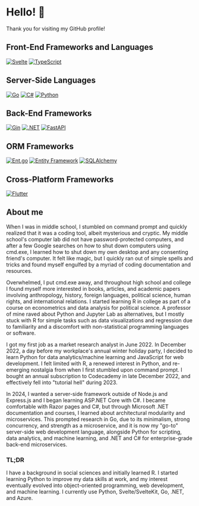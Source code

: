 # Hello! 👋

Thank you for visiting my GitHub profile! 

## Front-End Frameworks and Languages
[![Svelte](https://img.shields.io/badge/Svelte-5.x-orange.svg)](https://svelte.dev/)
[![TypeScript](https://img.shields.io/badge/TypeScript-5.x-blue.svg)](https://www.typescriptlang.org/)

## Server-Side Languages
[![Go](https://img.shields.io/badge/Go-1.x-blue.svg)](https://golang.org/)
[![C#](https://img.shields.io/badge/C%23-13.x-blue.svg)](https://docs.microsoft.com/en-us/dotnet/csharp/)
[![Python](https://img.shields.io/badge/python-3.x-blue.svg)](https://www.python.org/)

## Back-End Frameworks
[![Gin](https://img.shields.io/badge/Gin-1.x-purple.svg)](https://gin-gonic.com/)
[![.NET](https://img.shields.io/badge/.NET-9.x-blue.svg)](https://dotnet.microsoft.com/)
[![FastAPI](https://img.shields.io/badge/FastAPI-0.x-lightgreen.svg)](https://fastapi.tiangolo.com/)

## ORM Frameworks 
[![Ent.go](https://img.shields.io/badge/Ent-0.x-black.svg)](https://entgo.io/)
[![Entity Framework](https://img.shields.io/badge/Entity_Framework-6.x-darkblue.svg)](https://docs.microsoft.com/en-us/ef/) 
[![SQLAlchemy](https://img.shields.io/badge/SQLAlchemy-1.x-red.svg)](https://www.sqlalchemy.org/)

## Cross-Platform Frameworks
[![Flutter](https://img.shields.io/badge/Flutter-3.x-blue.svg)](https://flutter.dev)

## About me
When I was in middle school, I stumbled on command prompt and quickly realized that it was a coding tool, albeit mysterious and cryptic. My middle school's computer lab did not have password-protected computers, and after a few Google searches on how to shut down computers using cmd.exe, I learned how to shut down my own desktop and any consenting friend's computer. It felt like magic, but I quickly ran out of simple spells and tricks and found myself engulfed by a myriad of coding documentation and resources. 

Overwhelmed, I put cmd.exe away, and throughout high school and college I found myself more interested in books, articles, and academic papers involving anthropology, history, foreign languages, political science, human rights, and international relations. I started learning R in college as part of a course on econometrics and data analysis for political science. A professor of mine raved about Python and Jupyter Lab as alternatives, but I mostly stuck with R for simple tasks such as data visualizations and regression due to familiarity and a discomfort with non-statistical programming languages or software.

I got my first job as a market research analyst in June 2022. In December 2022, a day before my workplace's annual winter holiday party, I decided to learn Python for data analytics/machine learning and JavaScript for web development. I felt limited with R, a renewed interest in Python, and re-emerging nostalgia from when I first stumbled upon command prompt. I bought an annual subscription to Codecademy in late December 2022, and effectively fell into "tutorial hell" during 2023. 

In 2024, I wanted a server-side framework outside of Node.js and Express.js and I began learning ASP.NET Core with C#. I became comfortable with Razor pages and C#, but through Microsoft .NET documentation and courses, I learned about architectural modularity and microservices. This prompted research in Go, due to its minimalism, strong concurrency, and strength as a microservice, and it is now my "go-to" server-side web development language, alongside Python for scripting, data analytics, and machine learning, and .NET and C# for enterprise-grade back-end microservices.

### TL;DR
I have a background in social sciences and initially learned R. I started learning Python to improve my data skills at work, and my interest eventually evolved into object-oriented programming, web development, and machine learning. I currently use Python, Svelte/SvelteKit, Go, .NET, and Azure.

<!--
**zachhollow/zachhollow** is a ✨ _special_ ✨ repository because its `README.md` (this file) appears on your GitHub profile.

- 🔭 I’m currently working on ...
- 🌱 I’m currently learning ...
- 👯 I’m looking to collaborate on ...
- 🤔 I’m looking for help with ...
- 💬 Ask me about ...
- 📫 How to reach me: ...
- 😄 Pronouns: ...
- ⚡ Fun fact: ...
-->
